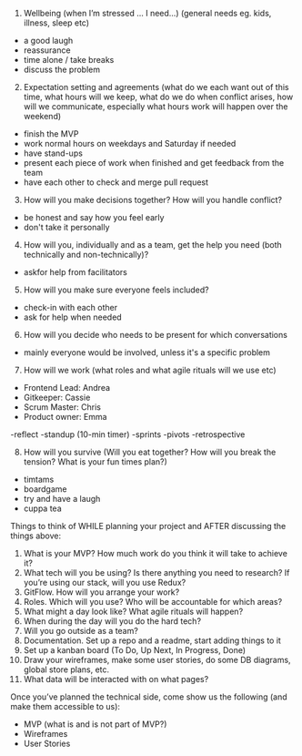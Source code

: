 1. Wellbeing (when I’m stressed ... I need...) (general needs eg. kids, illness, sleep etc)
- a good laugh
- reassurance
- time alone / take breaks
- discuss the problem

2. Expectation setting and agreements (what do we each want out of this time, what hours will we keep, what do we do when conflict arises, how will we communicate, especially what hours work will happen over the weekend)
- finish the MVP
- work normal hours on weekdays and Saturday if needed
- have stand-ups
- present each piece of work when finished and get feedback from the team
- have each other to check and merge pull request

3. How will you make decisions together? How will you handle conflict?
- be honest and say how you feel early
- don't take it personally

4. How will you, individually and as a team, get the help you need (both technically and non-technically)?
- askfor help from facilitators

5. How will you make sure everyone feels included?
- check-in with each other
- ask for help when needed

6. How will you decide who needs to be present for which conversations
- mainly everyone would be involved, unless it's a specific problem

7. How will we work (what roles and what agile rituals will we use etc)
- Frontend Lead: Andrea
- Gitkeeper: Cassie
- Scrum Master: Chris
- Product owner: Emma

-reflect 
-standup (10-min timer)
-sprints
-pivots
-retrospective

8. How will you survive (Will you eat together? How will you break the tension? What is your fun times plan?)
- timtams
- boardgame
- try and have a laugh
- cuppa tea


Things to think of WHILE planning your project and AFTER discussing the things above:
1. What is your MVP? How much work do you think it will take to achieve it?
2. What tech will you be using? Is there anything you need to research? If you’re using our stack, will you use Redux?
3. GitFlow. How will you arrange your work?
4. Roles. Which will you use? Who will be accountable for which areas?
5. What might a day look like? What agile rituals will happen?
6. When during the day will you do the hard tech?
7. Will you go outside as a team?
8. Documentation. Set up a repo and a readme, start adding things to it
9. Set up a kanban board (To Do, Up Next, In Progress, Done)
10. Draw your wireframes, make some user stories, do some DB diagrams, global store plans, etc.
11. What data will be interacted with on what pages?

Once you’ve planned the technical side, come show us the following (and make them accessible to us):
- MVP (what is and is not part of MVP?)
- Wireframes
- User Stories

